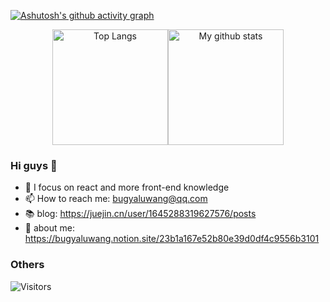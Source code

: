 [![Ashutosh's github activity graph](https://github-readme-activity-graph.vercel.app/graph?username=GrinZero&bg_color=transparent&color=7fa1f7&line=f77f7f&point=f7ab7f&area=true&hide_border=true)](https://github.com/GrinZero)

<div align="center">
<img src="https://github-readme-stats.vercel.app/api/top-langs/?username=GrinZero&layout=compact&langs_count=8&theme=dracula&role=OWNER,COLLABORATOR" alt="Top Langs" height="185px"/><img src="https://github-readme-stats.vercel.app/api?username=GrinZero&theme=dracula" alt="My github stats" height="185px"/>
</div>

### Hi guys 👋

- 🌱 I focus on react and more front-end knowledge
- 📫 How to reach me: bugyaluwang@qq.com
- 📚 blog: https://juejin.cn/user/1645288319627576/posts
- 📄 about me: https://bugyaluwang.notion.site/23b1a167e52b80e39d0df4c9556b3101

### Others

![Visitors](https://api.visitorbadge.io/api/visitors?path=https%3A%2F%2Fgithub.com%2FGrinZero&label=visitor&countColor=%237fa1f7)

<!-- invite code: aHR0cHM6Ly9naXRodWIuY29tL3VzZXItYXR0YWNobWVudHMvZmlsZXMvMTczNjA5NDQvaW52aXRlLnppcA== -->
<!-- psd: https://github.com/user-attachments/assets/450b51b4-6916-4be7-9416-fb269f20bbaf -->
